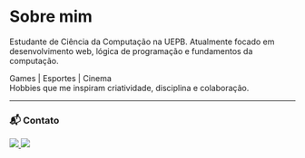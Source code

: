 # Sobre mim

Estudante de Ciência da Computação na UEPB. 
Atualmente focado em desenvolvimento web, lógica de programação e fundamentos da computação.

 Games |  Esportes |  Cinema  
Hobbies que me inspiram criatividade, disciplina e colaboração. 

---
<!--
### 🌐 Meu portfólio

<p>
  <a href="https://seu-site.vercel.app" target="_blank">
    <img src="https://img.shields.io/badge/-Meu%20Portfólio-000?style=for-the-badge&logo=internet-explorer&logoColor=white" />
  </a>
</p>
---
-->


### 📬 Contato

<p>
  <a href="https://linkedin.com/in/higooliver" target="_blank">
    <img src="https://img.shields.io/badge/-LinkedIn-0077B5?style=for-the-badge&logo=linkedin&logoColor=white" />
  </a>
  <a href="mailto:higooliver7@gmail.com">
    <img src="https://img.shields.io/badge/-Email-EA4335?style=for-the-badge&logo=gmail&logoColor=white" />
  </a>
</p>

